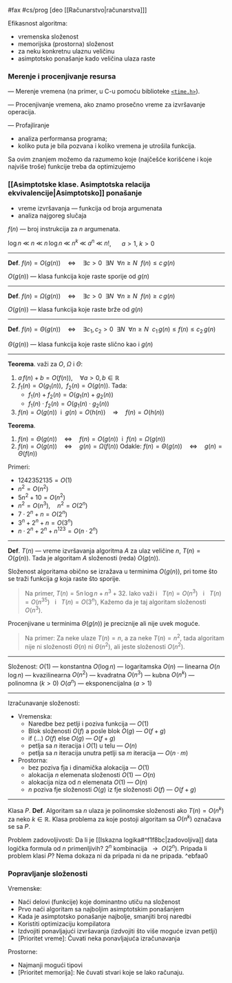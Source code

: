 #fax #cs/prog [deo [[Računarstvo|računarstva]]]
$\:$

Efikasnost algoritma:
- vremenska složenost
- memorijska (prostorna) složenost
$\:$
- za neku konkretnu ulaznu veličinu
- asimptotsko ponašanje kado veličina ulaza raste

### Merenje i procenjivanje resursa
— Merenje vremena (na primer, u C-u pomoću biblioteke [```<time.h>```](Standardne%20biblioteke%20(C).md)).

— Procenjivanje vremena, ako znamo prosečno vreme za izvršavanje operacija.

— Profajliranje
- analiza performansa programa;
- koliko puta je bila pozvana i koliko vremena je utrošila funkcija.

Sa ovim znanjem možemo da razumemo koje (najčešće korišćene i koje  najviše troše) funkcije treba da optimizujemo
### [[Asimptotske klase. Asimptotska relacija ekvivalencije|Asimptotsko]] ponašanje
- vreme izvršavanja — funkcija od broja argumenata
- analiza najgoreg slučaja

$f(n)$ — broj instrukcija za $n$ argumenata.

$\log n \ \ll\ n\ \ll\ n\,\log n\ \ll\ n^{k}\ \ll\ a^{n}\ \ll\ n!$, $\quad$ $a>1,\ k>0$
___
**Def**.  $f(n)=O\big(g(n)\big)\quad\Leftrightarrow\quad\exists c>0\ \ \exists N\ \ \forall n\geqslant N\ \ f(n) \leqslant c\,g(n)$

$O\big(g(n)\big)$ — klasa funkcija koje raste sporije od $g(n)$
___
**Def**.  $f(n)=\Omega\big(g(n)\big)\quad\Leftrightarrow\quad\exists c>0\ \ \exists N\ \ \forall n\geqslant N\ \ f(n) \geqslant c\,g(n)$

$O\big(g(n)\big)$ — klasa funkcija koje raste brže od $g(n)$
___
**Def**.  $f(n)=\Theta\big(g(n)\big)\quad\Leftrightarrow\quad\exists c_{1},\,c_{2}>0\ \ \exists N\ \ \forall n\geqslant N\ \ c_{1}\,g(n)\leqslant f(n) \leqslant c_{2}\,g(n)$

$\Theta\big(g(n)\big)$ — klasa funkcija koje raste slično kao i $g(n)$
___
**Teorema**. važi za $O$, $\Omega$ i $\Theta$:
1. $a\,f(n)+b=O\big(f(n)\big),\quad\forall a>0,\,b\in\mathbb{R}$
2. $f_{1}(n)=O\big(g_{1}(n)\big),\ \ f_{2}(n)=O\big(g(n)\big).$ Tada:
   - $f_{1}(n)+f_{2}(n)=O\big(g_{1}(n)+g_{2}(n)\big)$
   - $f_{1}(n)\cdot f_{2}(n)=O\big(g_{1}(n)\cdot g_{2}(n)\big)$
3. $f(n)=O\big(g(n)\big)\ \ \mathrm{i} \ \ g(n)=O\big(h(n)\big)\quad\Rightarrow\quad f(n)=O\big(h(n)\big)$
$\:$

**Teorema**.
1. $f(n)=\Theta\big(g(n)\big)\quad\Leftrightarrow\quad f(n)=O\big(g(n)\big)\ \ \mathrm{i}\ \ f(n)=\Omega\big(g(n)\big)$
2. $f(n)=O\big(g(n)\big)\quad\Leftrightarrow\quad g(n)=\Omega\big(f(n)\big)$
   Odakle:  $f(n)=\Theta\big(g(n)\big)\quad\Leftrightarrow\quad g(n)=\Theta\big(f(n)\big)$

Primeri:
- $1242352135=O(1)$
- $n^{2}=O(n^{2})$
- $5n^{2}+10=O(n^{2})$
- $n^{2}=O(n^{3}),\quad n^{2}=O(2^{n})$
- $7\cdot2^{n}+n=O(2^{n})$
- $3^{n}+2^{n}+n=O(3^{n})$
- $n\cdot 2^{n}+2^{n}+n^{123}=O(n\cdot2^{n})$
---
**Def**. $T(n)$ — vreme izvršavanja algoritma $A$ za ulaz veličine $n$, $T(n)=O\big(g(n)\big)$. Tada je algoritam $A$ složenosti (reda) $O\big(g(n)\big)$.

Složenost algoritama obično se izražava u terminima $O\big(g(n)\big)$, pri tome što se traži funkcija $g$ koja raste što sporije.
> Na primer, $T(n)=5n\,\log n+n^{3}+32$.
> Iako važi  i $\ \:T(n)=O(n^{3})\ \:$ i $\: \ T(n)=O(n^{35})\ \:$ i $\ \:T(n)=O(3^{n})$,
> Kažemo da je taj algoritam složenosti $O(n^{3})$.

Procenjivane u terminima $\Theta\big(g(n)\big)$ je preciznije ali nije uvek moguće.
> Na primer:
> Za neke ulaze $T(n)=n$, a za neke $T(n)=n^{2}$, tada algoritam nije ni složenosti $\Theta(n)$ ni $\Theta(n^{2})$, ali jeste složenosti $O(n^{2}).$

___
Složenost:
$O(1)$ — konstantna 
$O(\log n)$ — logaritamska
$O(n)$ — linearna
$O(n\,\log n)$ — kvazilinearna 
$O(n^{2})$ — kvadratna
$O(n^{3})$ — kubna
$O(n^{k})$ — polinomna $(k>0)$
$O(a^{n})$ — eksponencijalna $(a>1)$
___
Izračunavanje složenosti:
- Vremenska:
	- Naredbe bez petlji i poziva funkcija — $O(1)$
	- Blok složenosti $O(f)$ a posle blok $O(g)$ — $O(f+g)$
	- if (...) $O(f)$ else $O(g)$ — $O(f+g)$
	- petlja sa $n$ iteracija i $O(1)$ u telu — $O(n)$
	- petlja sa $n$ iteracija unutra petlji sa $m$ iteracija — $O(n\cdot m)$
- Prostorna:
	- bez poziva fja i dinamička alokacija — $O(1)$
	- alokacija $n$ elemenata složenosti $O(1)$ — $O(n)$
	- alokacija niza od $n$ elemenata $O(1)$ — $O(n)$
	- $n$ poziva fje složenosti $O(g)$ iz fje složenosti $O(f)$ — $O(f+g)$

___
Klasa $P$.
**Def**. Algoritam sa $n$ ulaza je polinomske složenosti ako $T(n)=O(n^{k})$ za neko $k\in\mathbb{R}$. 
Klasa problema za koje postoji algoritam sa $O(n^{k})$ označava se sa $P$.

Problem zadovoljivosti:
Da li je [[Iskazna logika#^f1f8bc|zadovoljiva]] data logička formula od $n$ primenljivih?
$2^{n}$ kombinacija  $\ \ \to\ \ O(2^{n})$.
Pripada li problem klasi $P$? Nema dokaza ni da pripada ni da ne pripada. ^ebfaa0

### Popravljanje složenosti
Vremenske:
- Naći delovi (funkcije) koje dominantno utiču na složenost
- Prvo naći algoritam sa najboljim asimptotskim ponašanjem
- Kada je asimptotsko ponašanje najbolje, smanjiti broj naredbi
- Koristiti optimizaciju kompilatora
- Izdvojiti ponavljajući izvršavanja (izdvojiti što više moguće izvan petlji)
- \[Prioritet vreme]: Čuvati neka ponavljajuća izračunavanja

Prostorne:
- Najmanji mogući tipovi
- \[Prioritet memorija]: Ne čuvati stvari koje se lako računaju.